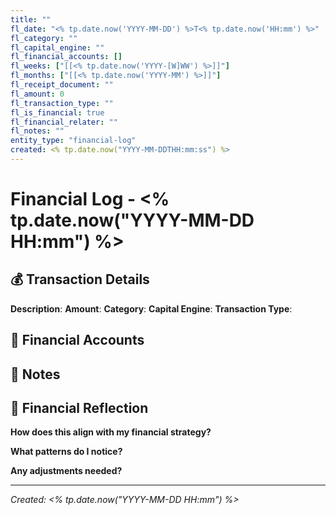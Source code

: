 ```yaml
---
title: ""
fl_date: "<% tp.date.now('YYYY-MM-DD') %>T<% tp.date.now('HH:mm') %>"
fl_category: ""
fl_capital_engine: ""
fl_financial_accounts: []
fl_weeks: ["[[<% tp.date.now('YYYY-[W]WW') %>]]"]
fl_months: ["[[<% tp.date.now('YYYY-MM') %>]]"]
fl_receipt_document: ""
fl_amount: 0
fl_transaction_type: ""
fl_is_financial: true
fl_financial_relater: ""
fl_notes: ""
entity_type: "financial-log"
created: <% tp.date.now("YYYY-MM-DDTHH:mm:ss") %>
---
```



# Financial Log - <% tp.date.now("YYYY-MM-DD HH:mm") %>

## 💰 Transaction Details

**Description**: 
**Amount**: 
**Category**: 
**Capital Engine**: 
**Transaction Type**: 

## 🏦 Financial Accounts

## 📝 Notes

## 🧠 Financial Reflection

**How does this align with my financial strategy?**

**What patterns do I notice?**

**Any adjustments needed?**

---

*Created: <% tp.date.now("YYYY-MM-DD HH:mm") %>*
